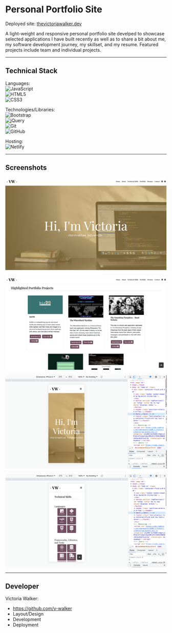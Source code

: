 # Personal Portfolio Site

Deployed site: [thevictoriawalker.dev](https://thevictoriawalker.dev/)

A light-weight and responsive personal portfolio site develped to showcase selected applications I have built recently as well as to share a bit about me, my software development journey, my skillset, and my resume. Featured projects include team and individual projects.

---

## Technical Stack
Languages: <br>
![JavaScript](https://img.shields.io/badge/javascript-%23323330.svg?style=for-the-badge&logo=javascript&logoColor=%23F7DF1E) <br>
![HTML5](https://img.shields.io/badge/html5-%23E34F26.svg?style=for-the-badge&logo=html5&logoColor=white) <br>
![CSS3](https://img.shields.io/badge/css3-%231572B6.svg?style=for-the-badge&logo=css3&logoColor=white)

Technologies/Libraries: <br>
![Bootstrap](https://img.shields.io/badge/bootstrap-%23563D7C.svg?style=for-the-badge&logo=bootstrap&logoColor=white) <br>
![jQuery](https://img.shields.io/badge/jquery-%230769AD.svg?style=for-the-badge&logo=jquery&logoColor=white) <br>
![Git](https://img.shields.io/badge/git-%23F05033.svg?style=for-the-badge&logo=git&logoColor=white) <br>
![GitHub](https://img.shields.io/badge/github-%23121011.svg?style=for-the-badge&logo=github&logoColor=white)

Hosting: <br>
![Netlify](https://img.shields.io/badge/netlify-%23000000.svg?style=for-the-badge&logo=netlify&logoColor=#00C7B7)

---

## Screenshots

![Full-screen image of header](images/full-sizeSS_header.png)

![Full-screen image of header](images/full-sizeSS_highlightedprojects.png)

![Full-screen image of header](images/mobileSS_header.png)

![Full-screen image of header](images/mobileSS_techskills.png)

---
## Developer

Victoria Walker:
- https://github.com/v-walker
- Layout/Design
- Development
- Deployment
